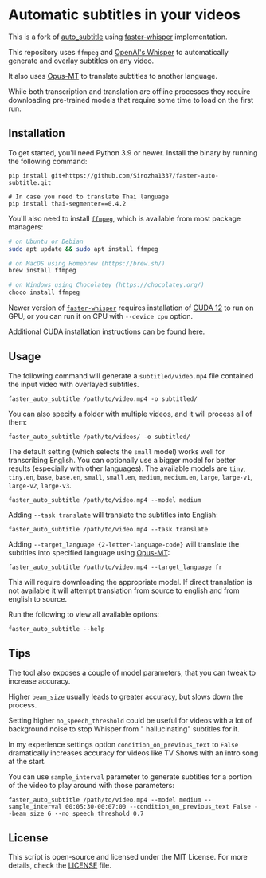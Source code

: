 # Automatic subtitles in your videos

This is a fork of [auto_subtitle](https://github.com/m1guelpf/auto-subtitle)
using [faster-whisper](https://github.com/SYSTRAN/faster-whisper) implementation.

This repository uses `ffmpeg` and [OpenAI's Whisper](https://openai.com/blog/whisper) to automatically generate and
overlay subtitles on any video. 

It also uses [Opus-MT](https://github.com/Helsinki-NLP/Opus-MT) to translate subtitles
to another language.

While both transcription and translation are offline processes they require downloading pre-trained models that require 
some time to load on the first run.

## Installation

To get started, you'll need Python 3.9 or newer. Install the binary by running the following command:

    pip install git+https://github.com/Sirozha1337/faster-auto-subtitle.git

    # In case you need to translate Thai language
    pip install thai-segmenter==0.4.2

You'll also need to install [`ffmpeg`](https://ffmpeg.org/), which is available from most package managers:

```bash
# on Ubuntu or Debian
sudo apt update && sudo apt install ffmpeg

# on MacOS using Homebrew (https://brew.sh/)
brew install ffmpeg

# on Windows using Chocolatey (https://chocolatey.org/)
choco install ffmpeg
```

Newer version of [`faster-whisper`](https://github.com/SYSTRAN/faster-whisper) requires installation of [CUDA 12](https://developer.nvidia.com/cuda-downloads) to run on GPU, or you can run it on CPU with `--device cpu` option. 

Additional CUDA installation instructions can be found [here](https://github.com/SYSTRAN/faster-whisper?tab=readme-ov-file#gpu).

## Usage

The following command will generate a `subtitled/video.mp4` file contained the input video with overlayed subtitles.

    faster_auto_subtitle /path/to/video.mp4 -o subtitled/

You can also specify a folder with multiple videos, and it will process all of them:

    faster_auto_subtitle /path/to/videos/ -o subtitled/

The default setting (which selects the `small` model) works well for transcribing English. You can optionally use a
bigger model for better results (especially with other languages). The available models
are `tiny`, `tiny.en`, `base`, `base.en`, `small`, `small.en`, `medium`, `medium.en`, `large`, `large-v1`, `large-v2`, `large-v3`.

    faster_auto_subtitle /path/to/video.mp4 --model medium

Adding `--task translate` will translate the subtitles into English:

    faster_auto_subtitle /path/to/video.mp4 --task translate

Adding `--target_language {2-letter-language-code}` will translate the subtitles into specified language
using [Opus-MT](https://github.com/Helsinki-NLP/Opus-MT):

    faster_auto_subtitle /path/to/video.mp4 --target_language fr

This will require downloading the appropriate model. If direct translation is not available it will attempt translation
from source to english and from english to source.

Run the following to view all available options:

    faster_auto_subtitle --help

## Tips

The tool also exposes a couple of model parameters, that you can tweak to increase accuracy.

Higher `beam_size` usually leads to greater accuracy, but slows down the process.

Setting higher `no_speech_threshold` could be useful for videos with a lot of background noise to stop Whisper from "
hallucinating" subtitles for it.

In my experience settings option `condition_on_previous_text` to `False` dramatically increases accuracy for videos
like TV Shows with an intro song at the start.

You can use `sample_interval` parameter to generate subtitles for a portion of the video to play around with those
parameters:

    faster_auto_subtitle /path/to/video.mp4 --model medium --sample_interval 00:05:30-00:07:00 --condition_on_previous_text False --beam_size 6 --no_speech_threshold 0.7

## License

This script is open-source and licensed under the MIT License. For more details, check the [LICENSE](LICENSE) file.
